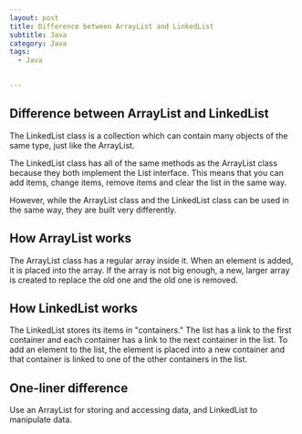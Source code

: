 ```yaml
---
layout: post
title: Difference between ArrayList and LinkedList
subtitle: Java
category: Java
tags:
  - Java

  
---
```

## Difference between ArrayList and LinkedList

The LinkedList class is a collection which can contain many objects of the same type, just like the ArrayList.

The LinkedList class has all of the same methods as the ArrayList class because they both implement the List interface. This means that you can add items, change items, remove items and clear the list in the same way.

However, while the ArrayList class and the LinkedList class can be used in the same way, they are built very differently.

## How ArrayList works

The ArrayList class has a regular array inside it. When an element is added, it is placed into the array. If the array is not big enough, a new, larger array is created to replace the old one and the old one is removed.

## How LinkedList works

The LinkedList stores its items in "containers." The list has a link to the first container and each container has a link to the next container in the list. To add an element to the list, the element is placed into a new container and that container is linked to one of the other containers in the list.

## One-liner difference

Use an ArrayList for storing and accessing data, and LinkedList to manipulate data.
